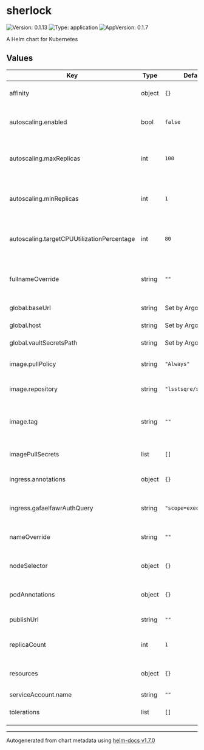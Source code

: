 # sherlock

![Version: 0.1.13](https://img.shields.io/badge/Version-0.1.13-informational?style=flat-square) ![Type: application](https://img.shields.io/badge/Type-application-informational?style=flat-square) ![AppVersion: 0.1.7](https://img.shields.io/badge/AppVersion-0.1.7-informational?style=flat-square)

A Helm chart for Kubernetes

## Values

| Key | Type | Default | Description |
|-----|------|---------|-------------|
| affinity | object | `{}` | Affinity rules for the sherlock deployment pod |
| autoscaling.enabled | bool | `false` | Enable autoscaling of sherlock deployment |
| autoscaling.maxReplicas | int | `100` | Maximum number of sherlock deployment pods |
| autoscaling.minReplicas | int | `1` | Minimum number of sherlock deployment pods |
| autoscaling.targetCPUUtilizationPercentage | int | `80` | Target CPU utilization of sherlock deployment pods |
| fullnameOverride | string | `""` | Override the full name for resources (includes the release name) |
| global.baseUrl | string | Set by Argo CD | Base URL for the environment |
| global.host | string | Set by Argo CD | Host name for ingress |
| global.vaultSecretsPath | string | Set by Argo CD | Base path for Vault secrets |
| image.pullPolicy | string | `"Always"` | Pull policy for the sherlock image |
| image.repository | string | `"lsstsqre/sherlock"` | Image to use in the sherlock deployment |
| image.tag | string | `""` | Overrides the image tag whose default is the chart appVersion. |
| imagePullSecrets | list | `[]` | Secret names to use for all Docker pulls |
| ingress.annotations | object | `{}` | Additional annotations for the ingress rule |
| ingress.gafaelfawrAuthQuery | string | `"scope=exec:admin"` | Gafaelfawr auth query string (default, unauthenticated) |
| nameOverride | string | `""` | Override the base name for resources |
| nodeSelector | object | `{}` | Node selection rules for the sherlock deployment pod |
| podAnnotations | object | `{}` | Annotations for the sherlock deployment pod |
| publishUrl | string | `""` | URL to push status to via HTTP PUTs. |
| replicaCount | int | `1` | Number of web deployment pods to start |
| resources | object | `{}` | Resource limits and requests for the sherlock deployment pod |
| serviceAccount.name | string | `""` |  |
| tolerations | list | `[]` | Tolerations for the sherlock deployment pod |

----------------------------------------------
Autogenerated from chart metadata using [helm-docs v1.7.0](https://github.com/norwoodj/helm-docs/releases/v1.7.0)
